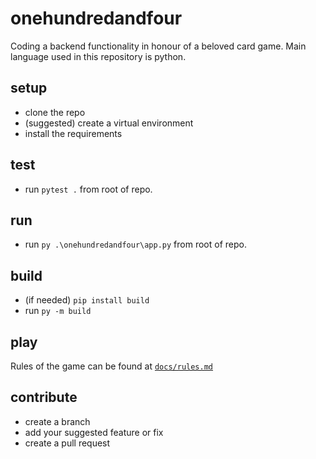 # onehundredandfour

Coding a backend functionality in honour of a beloved card game. 
Main language used in this repository is python. 

## setup
- clone the repo
- (suggested) create a virtual environment
- install the requirements

## test
- run `pytest .` from root of repo.

## run
- run `py .\onehundredandfour\app.py` from root of repo.

## build
- (if needed) `pip install build`
- run `py -m build`

## play
Rules of the game can be found at [`docs/rules.md`](docs/rules.md)

## contribute
- create a branch 
- add your suggested feature or fix
- create a pull request

